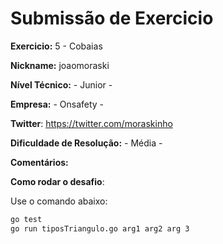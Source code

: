 # Submissão de Exercicio

**Exercicio:** 5 - Cobaias

**Nickname:** joaomoraski

**Nível Técnico:** - Junior -

**Empresa:** - Onsafety -

**Twitter**: https://twitter.com/moraskinho

**Dificuldade de Resolução:** - Média -

**Comentários:**

**Como rodar o desafio**: 

Use o comando abaixo: 
```bash
go test
go run tiposTriangulo.go arg1 arg2 arg 3
```